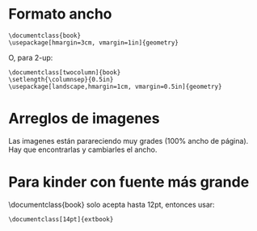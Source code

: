 Formato ancho
====================
```
\documentclass{book}
\usepackage[hmargin=3cm, vmargin=1in]{geometry}
```

O, para 2-up:
```
\documentclass[twocolumn]{book}
\setlength{\columnsep}{0.5in}
\usepackage[landscape,hmargin=1cm, vmargin=0.5in]{geometry}
```


Arreglos de imagenes
====================
Las imagenes están parareciendo muy grades (100% ancho de página). Hay que encontrarlas y cambiarles el ancho.


Para kinder con fuente más grande
==================================
\documentclass{book} solo acepta hasta 12pt, entonces usar:
```
\documentclass[14pt]{extbook}
```